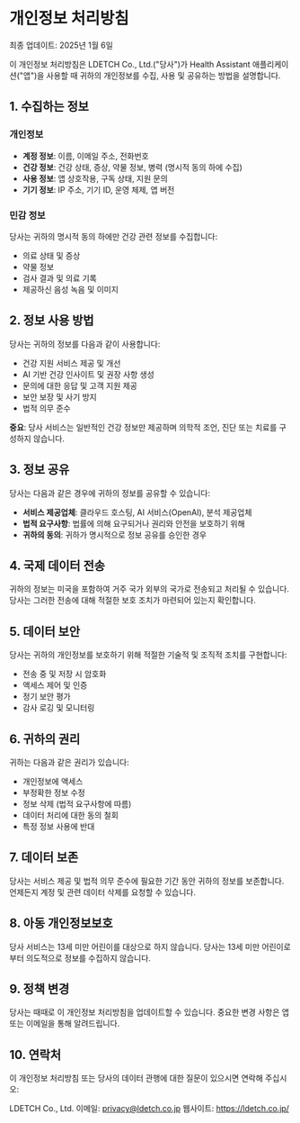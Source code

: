 # 개인정보 처리방침
최종 업데이트: 2025년 1월 6일

이 개인정보 처리방침은 LDETCH Co., Ltd.("당사")가 Health Assistant 애플리케이션("앱")을 사용할 때 귀하의 개인정보를 수집, 사용 및 공유하는 방법을 설명합니다.

## 1. 수집하는 정보

### 개인정보
- **계정 정보**: 이름, 이메일 주소, 전화번호
- **건강 정보**: 건강 상태, 증상, 약물 정보, 병력 (명시적 동의 하에 수집)
- **사용 정보**: 앱 상호작용, 구독 상태, 지원 문의
- **기기 정보**: IP 주소, 기기 ID, 운영 체제, 앱 버전

### 민감 정보
당사는 귀하의 명시적 동의 하에만 건강 관련 정보를 수집합니다:
- 의료 상태 및 증상
- 약물 정보
- 검사 결과 및 의료 기록
- 제공하신 음성 녹음 및 이미지

## 2. 정보 사용 방법

당사는 귀하의 정보를 다음과 같이 사용합니다:
- 건강 지원 서비스 제공 및 개선
- AI 기반 건강 인사이트 및 권장 사항 생성
- 문의에 대한 응답 및 고객 지원 제공
- 보안 보장 및 사기 방지
- 법적 의무 준수

**중요**: 당사 서비스는 일반적인 건강 정보만 제공하며 의학적 조언, 진단 또는 치료를 구성하지 않습니다.

## 3. 정보 공유

당사는 다음과 같은 경우에 귀하의 정보를 공유할 수 있습니다:
- **서비스 제공업체**: 클라우드 호스팅, AI 서비스(OpenAI), 분석 제공업체
- **법적 요구사항**: 법률에 의해 요구되거나 권리와 안전을 보호하기 위해
- **귀하의 동의**: 귀하가 명시적으로 정보 공유를 승인한 경우

## 4. 국제 데이터 전송

귀하의 정보는 미국을 포함하여 거주 국가 외부의 국가로 전송되고 처리될 수 있습니다. 당사는 그러한 전송에 대해 적절한 보호 조치가 마련되어 있는지 확인합니다.

## 5. 데이터 보안

당사는 귀하의 개인정보를 보호하기 위해 적절한 기술적 및 조직적 조치를 구현합니다:
- 전송 중 및 저장 시 암호화
- 액세스 제어 및 인증
- 정기 보안 평가
- 감사 로깅 및 모니터링

## 6. 귀하의 권리

귀하는 다음과 같은 권리가 있습니다:
- 개인정보에 액세스
- 부정확한 정보 수정
- 정보 삭제 (법적 요구사항에 따름)
- 데이터 처리에 대한 동의 철회
- 특정 정보 사용에 반대

## 7. 데이터 보존

당사는 서비스 제공 및 법적 의무 준수에 필요한 기간 동안 귀하의 정보를 보존합니다. 언제든지 계정 및 관련 데이터 삭제를 요청할 수 있습니다.

## 8. 아동 개인정보보호

당사 서비스는 13세 미만 어린이를 대상으로 하지 않습니다. 당사는 13세 미만 어린이로부터 의도적으로 정보를 수집하지 않습니다.

## 9. 정책 변경

당사는 때때로 이 개인정보 처리방침을 업데이트할 수 있습니다. 중요한 변경 사항은 앱 또는 이메일을 통해 알려드립니다.

## 10. 연락처

이 개인정보 처리방침 또는 당사의 데이터 관행에 대한 질문이 있으시면 연락해 주십시오:

LDETCH Co., Ltd.
이메일: privacy@ldetch.co.jp
웹사이트: https://ldetch.co.jp/